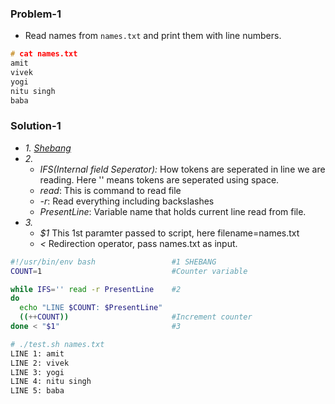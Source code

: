 ### Problem-1
- Read names from `names.txt` and print them with line numbers.
```c
# cat names.txt
amit
vivek
yogi
nitu singh
baba
```
### Solution-1
- *1. [Shebang](../..)*
- *2.*
  - *IFS(Internal field Seperator):* How tokens are seperated in line we are reading. Here '' means tokens are seperated using space.
  - *read*: This is command to read file
  - *-r*: Read everything including backslashes
  - *PresentLine*: Variable name that holds current line read from file.
- *3.*
  - *$1* This 1st paramter passed to script, here filename=names.txt
  - *<* Redirection operator, pass names.txt as input.
```bash
#!/usr/bin/env bash                 #1 SHEBANG
COUNT=1                             #Counter variable

while IFS='' read -r PresentLine    #2
do
  echo "LINE $COUNT: $PresentLine"
  ((++COUNT))                       #Increment counter
done < "$1"                         #3

# ./test.sh names.txt
LINE 1: amit
LINE 2: vivek
LINE 3: yogi
LINE 4: nitu singh
LINE 5: baba
```
